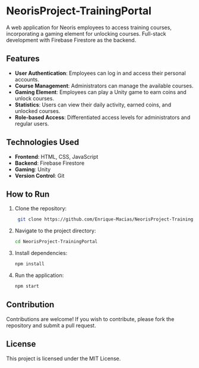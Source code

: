 # NeorisProject-TrainingPortal
A web application for Neoris employees to access training courses, incorporating a gaming element for unlocking courses. Full-stack development with Firebase Firestore as the backend.

## Features

- **User Authentication**: Employees can log in and access their personal accounts.
- **Course Management**: Administrators can manage the available courses.
- **Gaming Element**: Employees can play a Unity game to earn coins and unlock courses.
- **Statistics**: Users can view their daily activity, earned coins, and unlocked courses.
- **Role-based Access**: Differentiated access levels for administrators and regular users.

## Technologies Used

- **Frontend**: HTML, CSS, JavaScript
- **Backend**: Firebase Firestore
- **Gaming**: Unity
- **Version Control**: Git

## How to Run

1. Clone the repository:
   ```bash
    git clone https://github.com/Enrique-Macias/NeorisProject-TrainingPortal.git
2. Navigate to the project directory:
   ```bash
   cd NeorisProject-TrainingPortal
   
3. Install dependencies:
   ```bash
   npm install

4. Run the application:
   ```bash
   npm start
   
## Contribution

Contributions are welcome! If you wish to contribute, please fork the repository and submit a pull request.

## License

This project is licensed under the MIT License.
